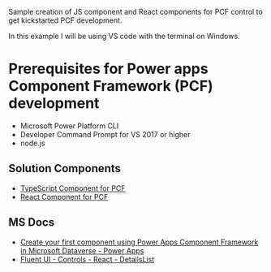 Sample creation of JS component and React components for PCF control to get kickstarted PCF development.

In this example I will be using VS code with the terminal on Windows.

# Prerequisites for Power apps Component Framework (PCF) development

*   Microsoft Power Platform CLI 
*   Developer Command Prompt for VS 2017 or higher 
*   node.js

## Solution Components

*   [TypeScript Component for PCF](https://github.com/jmarti705/pcf-solution-example/wiki/Power-apps-Component-Framework-(PCF)-development)
*   [React Component for PCF](https://github.com/jmarti705/pcf-solution-example/wiki/PCF-React-component)

## MS Docs

*   [Create your first component using Power Apps Component Framework in Microsoft Dataverse - Power Apps](https://learn.microsoft.com/en-us/power-apps/developer/component-framework/implementing-controls-using-typescript)
*   [Fluent UI - Controls - React - DetailsList](https://developer.microsoft.com/en-us/fluentui#/controls/web/detailslist)
